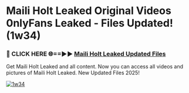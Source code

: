 # Maili Holt Leaked Original Videos 0nlyFans Leaked - Files Updated! (1w34)

<h3>🔴 CLICK HERE 🌐==►► <a href="https://tinyurl.com/ehrbuxhb" rel="nofollow">Maili Holt Leaked Updated Files</a></h3>

Get Maili Holt Leaked and all content. Now you can access all videos and pictures of Maili Holt Leaked. New Updated Files 2025!

[![1w34](https://i.imgur.com/lVYEuWS.gif)](https://tinyurl.com/ehrbuxhb)
